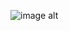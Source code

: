![image alt](https://github.com/KerlosMelad7/Kerlos_Portfolio/blob/3e3d449d271d82ad952ce116ad597ecfb1ed6bc9/WhatsApp%20Image%202025-06-23%20at%2010.24.09_00b9d9fd.jpg)
